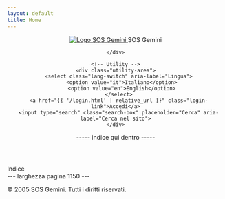 ```yaml
---
layout: default
title: Home
---
```


<header class="site-header">
  <div class="header-container page-width">
    <!-- Logo + Titolo -->
    <div class="logo-area">
      <a href="{{ '/' | relative_url }}" class="logo-link">
  <img src="{{ '/assets/img/SOS-96x96.png' | relative_url }}" alt="Logo SOS Gemini" class="logo-img">
</a>
<span class="site-title">SOS Gemini</span>

    </div>

    <!-- Utility -->
    <div class="utility-area">
      <select class="lang-switch" aria-label="Lingua">
        <option value="it">Italiano</option>
        <option value="en">English</option>
      </select>
      <a href="{{ '/login.html' | relative_url }}" class="login-link">Accedi</a>
      <input type="search" class="search-box" placeholder="Cerca" aria-label="Cerca nel sito">
    </div>
  </div>

  <!-- Barra nera -->
  <div class="indice-bar">
    ----- indice qui dentro -----
  </div>
</header>

<div class="indice-bar">
  <span class="indice-testo">Indice</span>
</div>



<main class="page-wrapper">
  <div class="larghezza-indicata">
    --- larghezza pagina 1150 ---
  </div>

</main>

<footer class="site-footer">
  <p>&copy; 2005 SOS Gemini. Tutti i diritti riservati.</p>
</footer>

